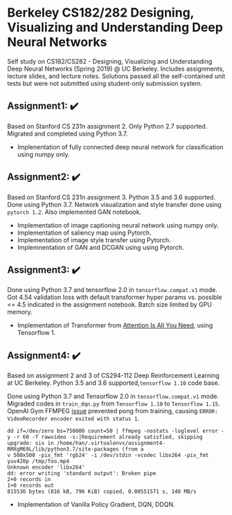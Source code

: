 # Berkeley CS182/282 Designing, Visualizing and Understanding Deep Neural Networks
Self study on CS182/CS282 - Designing, Visualizing and Understanding Deep Neural Networks (Spring 2019) @ UC Berkeley. Includes assignments, lecture slides, and lecture notes. Solutions passed all the self-contained unit tests but were not submitted using student-only submission system.

## Assignment1: :heavy_check_mark:
Based on Stanford CS 231n assignment 2. Only Python 2.7 supported. Migrated and completed using Python 3.7.

- Implenentation of fully connected deep neural network for classification using numpy only.

## Assignment2: :heavy_check_mark:
Based on Stanford CS 231n assignment 3. Python 3.5 and 3.6 supported. Done using Python 3.7. Network visualization and style transfer done using `pytorch 1.2`. Also implemented GAN notebook.

- Implementation of image captioning neural network using numpy only.
- Implementation of saliency map using Pytorch.
- Implementation of image style transfer using Pytorch.
- Implemnentation of GAN and DCGAN using using Pytorch.

## Assignment3: :heavy_check_mark:
Done using Python 3.7 and tensorflow 2.0 in `tensorflow.compat.v1` mode. Got 4.54 validation loss with default transformer hyper params vs. possible <= 4.5 indicated in the assignment notebook. Batch size limited by GPU memory.

- Implementation of Transformer from [Attention Is All You Need](https://arxiv.org/abs/1706.03762), using Tensorflow 1.

## Assignment4: :heavy_check_mark:
Based on assignment 2 and 3  of CS294-112 Deep Reinforcement Learning at UC Berkeley. Python 3.5 and 3.6 supported,`tensorflow 1.10` code base. 

Done using Python 3.7 and Tensorflow 2.0 in `tensorflow.compat.v1` mode. Migraded codes in `train_dqn.py` from `Tensorflow 1.10` to `Tensorflow 1.15`. OpenAI Gym FFMPEG [issue](https://github.com/openai/gym/issues/35) prevented pong from training, causing ```ERROR: VideoRecorder encoder exited with status 1```. 

```
dd if=/dev/zero bs=750000 count=50 | ffmpeg -nostats -loglevel error -y -r 60 -f rawvideo -s:│Requirement already satisfied, skipping upgrade: six in /home/han/.virtualenvs/assignment4-RMXgM69L/lib/python3.7/site-packages (from a
v 500x500 -pix_fmt 'rgb24' -i /dev/stdin -vcodec libx264 -pix_fmt yuv420p /tmp/foo.mp4
Unknown encoder 'libx264'
dd: error writing 'standard output': Broken pipe
2+0 records in
1+0 records out
815536 bytes (816 kB, 796 KiB) copied, 0.00551571 s, 148 MB/s 
```

- Implementation of Vanilla Policy Gradient, DQN, DDQN.
